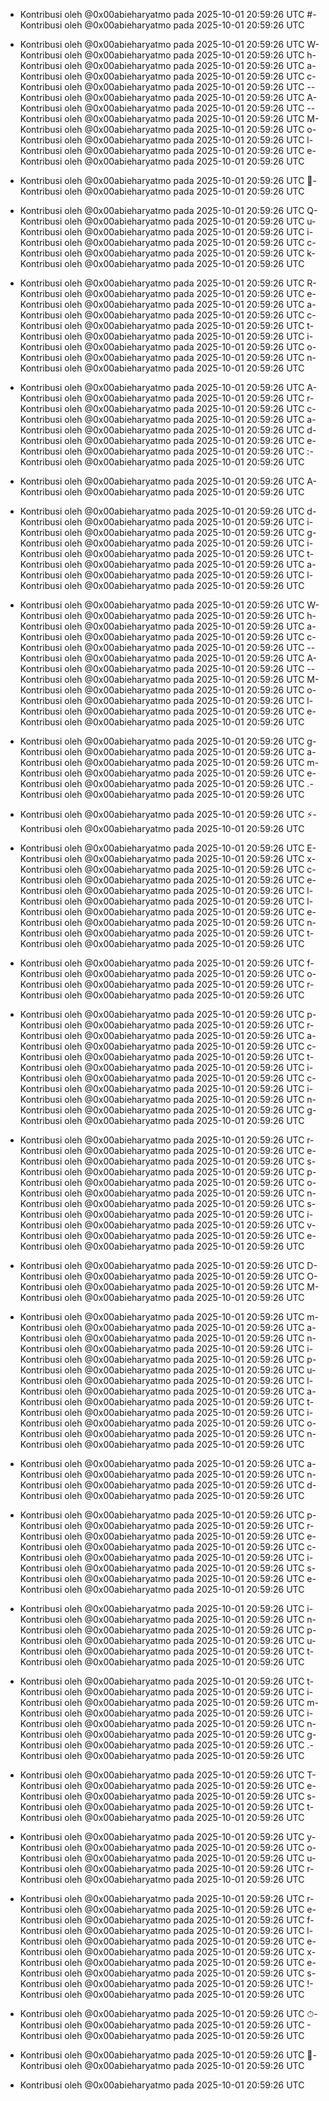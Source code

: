 - Kontribusi oleh @0x00abieharyatmo pada 2025-10-01 20:59:26 UTC
#- Kontribusi oleh @0x00abieharyatmo pada 2025-10-01 20:59:26 UTC
 - Kontribusi oleh @0x00abieharyatmo pada 2025-10-01 20:59:26 UTC
W- Kontribusi oleh @0x00abieharyatmo pada 2025-10-01 20:59:26 UTC
h- Kontribusi oleh @0x00abieharyatmo pada 2025-10-01 20:59:26 UTC
a- Kontribusi oleh @0x00abieharyatmo pada 2025-10-01 20:59:26 UTC
c- Kontribusi oleh @0x00abieharyatmo pada 2025-10-01 20:59:26 UTC
-- Kontribusi oleh @0x00abieharyatmo pada 2025-10-01 20:59:26 UTC
A- Kontribusi oleh @0x00abieharyatmo pada 2025-10-01 20:59:26 UTC
-- Kontribusi oleh @0x00abieharyatmo pada 2025-10-01 20:59:26 UTC
M- Kontribusi oleh @0x00abieharyatmo pada 2025-10-01 20:59:26 UTC
o- Kontribusi oleh @0x00abieharyatmo pada 2025-10-01 20:59:26 UTC
l- Kontribusi oleh @0x00abieharyatmo pada 2025-10-01 20:59:26 UTC
e- Kontribusi oleh @0x00abieharyatmo pada 2025-10-01 20:59:26 UTC

- Kontribusi oleh @0x00abieharyatmo pada 2025-10-01 20:59:26 UTC
🔨- Kontribusi oleh @0x00abieharyatmo pada 2025-10-01 20:59:26 UTC
 - Kontribusi oleh @0x00abieharyatmo pada 2025-10-01 20:59:26 UTC
Q- Kontribusi oleh @0x00abieharyatmo pada 2025-10-01 20:59:26 UTC
u- Kontribusi oleh @0x00abieharyatmo pada 2025-10-01 20:59:26 UTC
i- Kontribusi oleh @0x00abieharyatmo pada 2025-10-01 20:59:26 UTC
c- Kontribusi oleh @0x00abieharyatmo pada 2025-10-01 20:59:26 UTC
k- Kontribusi oleh @0x00abieharyatmo pada 2025-10-01 20:59:26 UTC
 - Kontribusi oleh @0x00abieharyatmo pada 2025-10-01 20:59:26 UTC
R- Kontribusi oleh @0x00abieharyatmo pada 2025-10-01 20:59:26 UTC
e- Kontribusi oleh @0x00abieharyatmo pada 2025-10-01 20:59:26 UTC
a- Kontribusi oleh @0x00abieharyatmo pada 2025-10-01 20:59:26 UTC
c- Kontribusi oleh @0x00abieharyatmo pada 2025-10-01 20:59:26 UTC
t- Kontribusi oleh @0x00abieharyatmo pada 2025-10-01 20:59:26 UTC
i- Kontribusi oleh @0x00abieharyatmo pada 2025-10-01 20:59:26 UTC
o- Kontribusi oleh @0x00abieharyatmo pada 2025-10-01 20:59:26 UTC
n- Kontribusi oleh @0x00abieharyatmo pada 2025-10-01 20:59:26 UTC
 - Kontribusi oleh @0x00abieharyatmo pada 2025-10-01 20:59:26 UTC
A- Kontribusi oleh @0x00abieharyatmo pada 2025-10-01 20:59:26 UTC
r- Kontribusi oleh @0x00abieharyatmo pada 2025-10-01 20:59:26 UTC
c- Kontribusi oleh @0x00abieharyatmo pada 2025-10-01 20:59:26 UTC
a- Kontribusi oleh @0x00abieharyatmo pada 2025-10-01 20:59:26 UTC
d- Kontribusi oleh @0x00abieharyatmo pada 2025-10-01 20:59:26 UTC
e- Kontribusi oleh @0x00abieharyatmo pada 2025-10-01 20:59:26 UTC
:- Kontribusi oleh @0x00abieharyatmo pada 2025-10-01 20:59:26 UTC
 - Kontribusi oleh @0x00abieharyatmo pada 2025-10-01 20:59:26 UTC
A- Kontribusi oleh @0x00abieharyatmo pada 2025-10-01 20:59:26 UTC
 - Kontribusi oleh @0x00abieharyatmo pada 2025-10-01 20:59:26 UTC
d- Kontribusi oleh @0x00abieharyatmo pada 2025-10-01 20:59:26 UTC
i- Kontribusi oleh @0x00abieharyatmo pada 2025-10-01 20:59:26 UTC
g- Kontribusi oleh @0x00abieharyatmo pada 2025-10-01 20:59:26 UTC
i- Kontribusi oleh @0x00abieharyatmo pada 2025-10-01 20:59:26 UTC
t- Kontribusi oleh @0x00abieharyatmo pada 2025-10-01 20:59:26 UTC
a- Kontribusi oleh @0x00abieharyatmo pada 2025-10-01 20:59:26 UTC
l- Kontribusi oleh @0x00abieharyatmo pada 2025-10-01 20:59:26 UTC
 - Kontribusi oleh @0x00abieharyatmo pada 2025-10-01 20:59:26 UTC
W- Kontribusi oleh @0x00abieharyatmo pada 2025-10-01 20:59:26 UTC
h- Kontribusi oleh @0x00abieharyatmo pada 2025-10-01 20:59:26 UTC
a- Kontribusi oleh @0x00abieharyatmo pada 2025-10-01 20:59:26 UTC
c- Kontribusi oleh @0x00abieharyatmo pada 2025-10-01 20:59:26 UTC
-- Kontribusi oleh @0x00abieharyatmo pada 2025-10-01 20:59:26 UTC
A- Kontribusi oleh @0x00abieharyatmo pada 2025-10-01 20:59:26 UTC
-- Kontribusi oleh @0x00abieharyatmo pada 2025-10-01 20:59:26 UTC
M- Kontribusi oleh @0x00abieharyatmo pada 2025-10-01 20:59:26 UTC
o- Kontribusi oleh @0x00abieharyatmo pada 2025-10-01 20:59:26 UTC
l- Kontribusi oleh @0x00abieharyatmo pada 2025-10-01 20:59:26 UTC
e- Kontribusi oleh @0x00abieharyatmo pada 2025-10-01 20:59:26 UTC
 - Kontribusi oleh @0x00abieharyatmo pada 2025-10-01 20:59:26 UTC
g- Kontribusi oleh @0x00abieharyatmo pada 2025-10-01 20:59:26 UTC
a- Kontribusi oleh @0x00abieharyatmo pada 2025-10-01 20:59:26 UTC
m- Kontribusi oleh @0x00abieharyatmo pada 2025-10-01 20:59:26 UTC
e- Kontribusi oleh @0x00abieharyatmo pada 2025-10-01 20:59:26 UTC
.- Kontribusi oleh @0x00abieharyatmo pada 2025-10-01 20:59:26 UTC
 - Kontribusi oleh @0x00abieharyatmo pada 2025-10-01 20:59:26 UTC
⚡- Kontribusi oleh @0x00abieharyatmo pada 2025-10-01 20:59:26 UTC
 - Kontribusi oleh @0x00abieharyatmo pada 2025-10-01 20:59:26 UTC
E- Kontribusi oleh @0x00abieharyatmo pada 2025-10-01 20:59:26 UTC
x- Kontribusi oleh @0x00abieharyatmo pada 2025-10-01 20:59:26 UTC
c- Kontribusi oleh @0x00abieharyatmo pada 2025-10-01 20:59:26 UTC
e- Kontribusi oleh @0x00abieharyatmo pada 2025-10-01 20:59:26 UTC
l- Kontribusi oleh @0x00abieharyatmo pada 2025-10-01 20:59:26 UTC
l- Kontribusi oleh @0x00abieharyatmo pada 2025-10-01 20:59:26 UTC
e- Kontribusi oleh @0x00abieharyatmo pada 2025-10-01 20:59:26 UTC
n- Kontribusi oleh @0x00abieharyatmo pada 2025-10-01 20:59:26 UTC
t- Kontribusi oleh @0x00abieharyatmo pada 2025-10-01 20:59:26 UTC
 - Kontribusi oleh @0x00abieharyatmo pada 2025-10-01 20:59:26 UTC
f- Kontribusi oleh @0x00abieharyatmo pada 2025-10-01 20:59:26 UTC
o- Kontribusi oleh @0x00abieharyatmo pada 2025-10-01 20:59:26 UTC
r- Kontribusi oleh @0x00abieharyatmo pada 2025-10-01 20:59:26 UTC
 - Kontribusi oleh @0x00abieharyatmo pada 2025-10-01 20:59:26 UTC
p- Kontribusi oleh @0x00abieharyatmo pada 2025-10-01 20:59:26 UTC
r- Kontribusi oleh @0x00abieharyatmo pada 2025-10-01 20:59:26 UTC
a- Kontribusi oleh @0x00abieharyatmo pada 2025-10-01 20:59:26 UTC
c- Kontribusi oleh @0x00abieharyatmo pada 2025-10-01 20:59:26 UTC
t- Kontribusi oleh @0x00abieharyatmo pada 2025-10-01 20:59:26 UTC
i- Kontribusi oleh @0x00abieharyatmo pada 2025-10-01 20:59:26 UTC
c- Kontribusi oleh @0x00abieharyatmo pada 2025-10-01 20:59:26 UTC
i- Kontribusi oleh @0x00abieharyatmo pada 2025-10-01 20:59:26 UTC
n- Kontribusi oleh @0x00abieharyatmo pada 2025-10-01 20:59:26 UTC
g- Kontribusi oleh @0x00abieharyatmo pada 2025-10-01 20:59:26 UTC
 - Kontribusi oleh @0x00abieharyatmo pada 2025-10-01 20:59:26 UTC
r- Kontribusi oleh @0x00abieharyatmo pada 2025-10-01 20:59:26 UTC
e- Kontribusi oleh @0x00abieharyatmo pada 2025-10-01 20:59:26 UTC
s- Kontribusi oleh @0x00abieharyatmo pada 2025-10-01 20:59:26 UTC
p- Kontribusi oleh @0x00abieharyatmo pada 2025-10-01 20:59:26 UTC
o- Kontribusi oleh @0x00abieharyatmo pada 2025-10-01 20:59:26 UTC
n- Kontribusi oleh @0x00abieharyatmo pada 2025-10-01 20:59:26 UTC
s- Kontribusi oleh @0x00abieharyatmo pada 2025-10-01 20:59:26 UTC
i- Kontribusi oleh @0x00abieharyatmo pada 2025-10-01 20:59:26 UTC
v- Kontribusi oleh @0x00abieharyatmo pada 2025-10-01 20:59:26 UTC
e- Kontribusi oleh @0x00abieharyatmo pada 2025-10-01 20:59:26 UTC
 - Kontribusi oleh @0x00abieharyatmo pada 2025-10-01 20:59:26 UTC
D- Kontribusi oleh @0x00abieharyatmo pada 2025-10-01 20:59:26 UTC
O- Kontribusi oleh @0x00abieharyatmo pada 2025-10-01 20:59:26 UTC
M- Kontribusi oleh @0x00abieharyatmo pada 2025-10-01 20:59:26 UTC
 - Kontribusi oleh @0x00abieharyatmo pada 2025-10-01 20:59:26 UTC
m- Kontribusi oleh @0x00abieharyatmo pada 2025-10-01 20:59:26 UTC
a- Kontribusi oleh @0x00abieharyatmo pada 2025-10-01 20:59:26 UTC
n- Kontribusi oleh @0x00abieharyatmo pada 2025-10-01 20:59:26 UTC
i- Kontribusi oleh @0x00abieharyatmo pada 2025-10-01 20:59:26 UTC
p- Kontribusi oleh @0x00abieharyatmo pada 2025-10-01 20:59:26 UTC
u- Kontribusi oleh @0x00abieharyatmo pada 2025-10-01 20:59:26 UTC
l- Kontribusi oleh @0x00abieharyatmo pada 2025-10-01 20:59:26 UTC
a- Kontribusi oleh @0x00abieharyatmo pada 2025-10-01 20:59:26 UTC
t- Kontribusi oleh @0x00abieharyatmo pada 2025-10-01 20:59:26 UTC
i- Kontribusi oleh @0x00abieharyatmo pada 2025-10-01 20:59:26 UTC
o- Kontribusi oleh @0x00abieharyatmo pada 2025-10-01 20:59:26 UTC
n- Kontribusi oleh @0x00abieharyatmo pada 2025-10-01 20:59:26 UTC
 - Kontribusi oleh @0x00abieharyatmo pada 2025-10-01 20:59:26 UTC
a- Kontribusi oleh @0x00abieharyatmo pada 2025-10-01 20:59:26 UTC
n- Kontribusi oleh @0x00abieharyatmo pada 2025-10-01 20:59:26 UTC
d- Kontribusi oleh @0x00abieharyatmo pada 2025-10-01 20:59:26 UTC
 - Kontribusi oleh @0x00abieharyatmo pada 2025-10-01 20:59:26 UTC
p- Kontribusi oleh @0x00abieharyatmo pada 2025-10-01 20:59:26 UTC
r- Kontribusi oleh @0x00abieharyatmo pada 2025-10-01 20:59:26 UTC
e- Kontribusi oleh @0x00abieharyatmo pada 2025-10-01 20:59:26 UTC
c- Kontribusi oleh @0x00abieharyatmo pada 2025-10-01 20:59:26 UTC
i- Kontribusi oleh @0x00abieharyatmo pada 2025-10-01 20:59:26 UTC
s- Kontribusi oleh @0x00abieharyatmo pada 2025-10-01 20:59:26 UTC
e- Kontribusi oleh @0x00abieharyatmo pada 2025-10-01 20:59:26 UTC
 - Kontribusi oleh @0x00abieharyatmo pada 2025-10-01 20:59:26 UTC
i- Kontribusi oleh @0x00abieharyatmo pada 2025-10-01 20:59:26 UTC
n- Kontribusi oleh @0x00abieharyatmo pada 2025-10-01 20:59:26 UTC
p- Kontribusi oleh @0x00abieharyatmo pada 2025-10-01 20:59:26 UTC
u- Kontribusi oleh @0x00abieharyatmo pada 2025-10-01 20:59:26 UTC
t- Kontribusi oleh @0x00abieharyatmo pada 2025-10-01 20:59:26 UTC
 - Kontribusi oleh @0x00abieharyatmo pada 2025-10-01 20:59:26 UTC
t- Kontribusi oleh @0x00abieharyatmo pada 2025-10-01 20:59:26 UTC
i- Kontribusi oleh @0x00abieharyatmo pada 2025-10-01 20:59:26 UTC
m- Kontribusi oleh @0x00abieharyatmo pada 2025-10-01 20:59:26 UTC
i- Kontribusi oleh @0x00abieharyatmo pada 2025-10-01 20:59:26 UTC
n- Kontribusi oleh @0x00abieharyatmo pada 2025-10-01 20:59:26 UTC
g- Kontribusi oleh @0x00abieharyatmo pada 2025-10-01 20:59:26 UTC
.- Kontribusi oleh @0x00abieharyatmo pada 2025-10-01 20:59:26 UTC
 - Kontribusi oleh @0x00abieharyatmo pada 2025-10-01 20:59:26 UTC
T- Kontribusi oleh @0x00abieharyatmo pada 2025-10-01 20:59:26 UTC
e- Kontribusi oleh @0x00abieharyatmo pada 2025-10-01 20:59:26 UTC
s- Kontribusi oleh @0x00abieharyatmo pada 2025-10-01 20:59:26 UTC
t- Kontribusi oleh @0x00abieharyatmo pada 2025-10-01 20:59:26 UTC
 - Kontribusi oleh @0x00abieharyatmo pada 2025-10-01 20:59:26 UTC
y- Kontribusi oleh @0x00abieharyatmo pada 2025-10-01 20:59:26 UTC
o- Kontribusi oleh @0x00abieharyatmo pada 2025-10-01 20:59:26 UTC
u- Kontribusi oleh @0x00abieharyatmo pada 2025-10-01 20:59:26 UTC
r- Kontribusi oleh @0x00abieharyatmo pada 2025-10-01 20:59:26 UTC
 - Kontribusi oleh @0x00abieharyatmo pada 2025-10-01 20:59:26 UTC
r- Kontribusi oleh @0x00abieharyatmo pada 2025-10-01 20:59:26 UTC
e- Kontribusi oleh @0x00abieharyatmo pada 2025-10-01 20:59:26 UTC
f- Kontribusi oleh @0x00abieharyatmo pada 2025-10-01 20:59:26 UTC
l- Kontribusi oleh @0x00abieharyatmo pada 2025-10-01 20:59:26 UTC
e- Kontribusi oleh @0x00abieharyatmo pada 2025-10-01 20:59:26 UTC
x- Kontribusi oleh @0x00abieharyatmo pada 2025-10-01 20:59:26 UTC
e- Kontribusi oleh @0x00abieharyatmo pada 2025-10-01 20:59:26 UTC
s- Kontribusi oleh @0x00abieharyatmo pada 2025-10-01 20:59:26 UTC
!- Kontribusi oleh @0x00abieharyatmo pada 2025-10-01 20:59:26 UTC
 - Kontribusi oleh @0x00abieharyatmo pada 2025-10-01 20:59:26 UTC
⏱- Kontribusi oleh @0x00abieharyatmo pada 2025-10-01 20:59:26 UTC
️- Kontribusi oleh @0x00abieharyatmo pada 2025-10-01 20:59:26 UTC
 - Kontribusi oleh @0x00abieharyatmo pada 2025-10-01 20:59:26 UTC
🎯- Kontribusi oleh @0x00abieharyatmo pada 2025-10-01 20:59:26 UTC

- Kontribusi oleh @0x00abieharyatmo pada 2025-10-01 20:59:26 UTC
